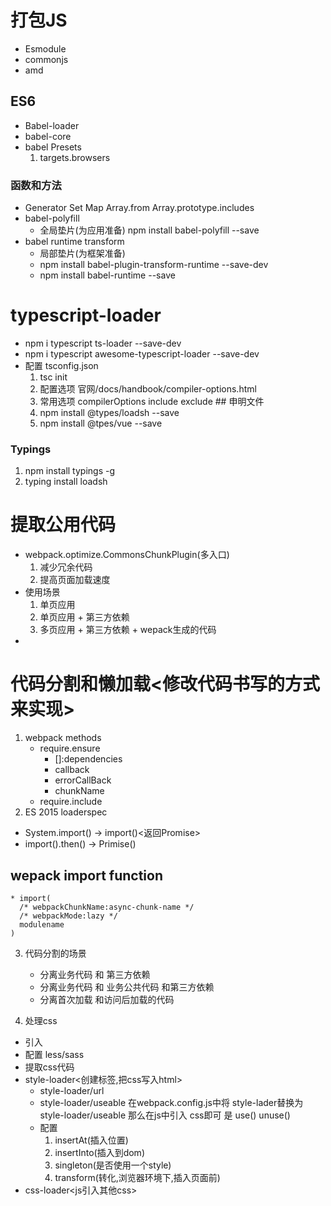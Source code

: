 # 打包JS
 * Esmodule
 * commonjs
 * amd
 ## ES6
  * Babel-loader
  * babel-core
  * babel Presets
    1. targets.browsers

  ### 函数和方法
  * Generator  Set Map  Array.from  Array.prototype.includes  
  * babel-polyfill
     * 全局垫片(为应用准备)  npm install babel-polyfill --save
  * babel runtime transform
     * 局部垫片(为框架准备)
     * npm install babel-plugin-transform-runtime --save-dev
     * npm install babel-runtime --save
 # typescript-loader
   * npm i typescript ts-loader --save-dev
   * npm i typescript awesome-typescript-loader --save-dev
   * 配置  tsconfig.json
      1. tsc init
      2. 配置选项  官网/docs/handbook/compiler-options.html
      3. 常用选项  compilerOptions  include exclude
    ## 申明文件
      1. npm install @types/loadsh --save
      2. npm install @tpes/vue --save
### Typings
  1. npm install typings -g
  2. typing install loadsh


# 提取公用代码
* webpack.optimize.CommonsChunkPlugin(多入口)
  1. 减少冗余代码
  2. 提高页面加载速度 
* 使用场景
  1. 单页应用
  2. 单页应用 + 第三方依赖
  3. 多页应用 + 第三方依赖 + wepack生成的代码 
*   
# 代码分割和懒加载<修改代码书写的方式来实现>
1. webpack methods
   * require.ensure
       * []:dependencies
       * callback
       * errorCallBack
       * chunkName
   * require.include    
2. ES 2015 loaderspec
  * System.import() -> import()<返回Promise>
  * import().then() -> Primise()
  ## wepack import function
    * import(
      /* webpackChunkName:async-chunk-name */
      /* webpackMode:lazy */
      modulename
    )
3. 代码分割的场景
   *  分离业务代码 和 第三方依赖
   * 分离业务代码 和 业务公共代码   和第三方依赖
   * 分离首次加载 和访问后加载的代码 

4. 处理css  
  * 引入
  * 配置 less/sass
  * 提取css代码 
  * style-loader<创建标签,把css写入html>
     * style-loader/url
     * style-loader/useable   在webpack.config.js中将 style-lader替换为 style-loader/useable 那么在js中引入 css即可 是 use()  unuse()
     * 配置
        1. insertAt(插入位置)
        2. insertInto(插入到dom)
        3. singleton(是否使用一个style)
        4. transform(转化,浏览器环境下,插入页面前)
  * css-loader<js引入其他css>

    